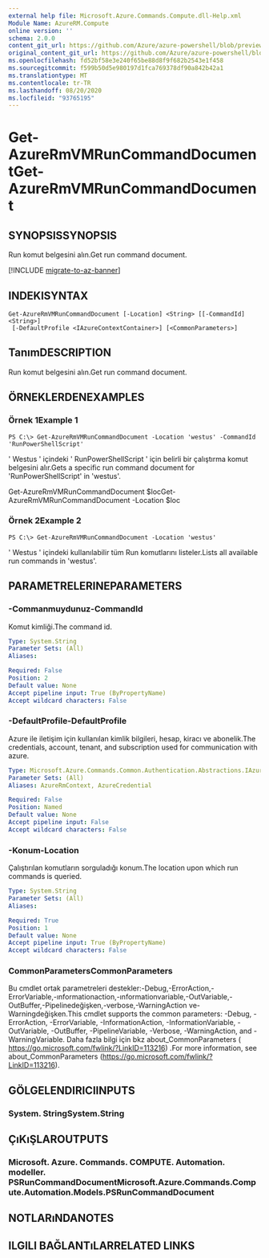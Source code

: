 ```yaml
---
external help file: Microsoft.Azure.Commands.Compute.dll-Help.xml
Module Name: AzureRM.Compute
online version: ''
schema: 2.0.0
content_git_url: https://github.com/Azure/azure-powershell/blob/preview/src/ResourceManager/Compute/Commands.Compute/help/Get-AzureRmVMRunCommandDocument.md
original_content_git_url: https://github.com/Azure/azure-powershell/blob/preview/src/ResourceManager/Compute/Commands.Compute/help/Get-AzureRmVMRunCommandDocument.md
ms.openlocfilehash: fd52bf58e3e240f65be88d8f9f682b2543e1f458
ms.sourcegitcommit: f599b50d5e980197d1fca769378df90a842b42a1
ms.translationtype: MT
ms.contentlocale: tr-TR
ms.lasthandoff: 08/20/2020
ms.locfileid: "93765195"
---
```

# <span data-ttu-id="6b3b3-101">Get-AzureRmVMRunCommandDocument</span><span class="sxs-lookup"><span data-stu-id="6b3b3-101">Get-AzureRmVMRunCommandDocument</span></span>

## <span data-ttu-id="6b3b3-102">SYNOPSIS</span><span class="sxs-lookup"><span data-stu-id="6b3b3-102">SYNOPSIS</span></span>
<span data-ttu-id="6b3b3-103">Run komut belgesini alın.</span><span class="sxs-lookup"><span data-stu-id="6b3b3-103">Get run command document.</span></span>

[!INCLUDE [migrate-to-az-banner](../../includes/migrate-to-az-banner.md)]

## <span data-ttu-id="6b3b3-104">INDEKI</span><span class="sxs-lookup"><span data-stu-id="6b3b3-104">SYNTAX</span></span>

```
Get-AzureRmVMRunCommandDocument [-Location] <String> [[-CommandId] <String>]
 [-DefaultProfile <IAzureContextContainer>] [<CommonParameters>]
```

## <span data-ttu-id="6b3b3-105">Tanım</span><span class="sxs-lookup"><span data-stu-id="6b3b3-105">DESCRIPTION</span></span>
<span data-ttu-id="6b3b3-106">Run komut belgesini alın.</span><span class="sxs-lookup"><span data-stu-id="6b3b3-106">Get run command document.</span></span>

## <span data-ttu-id="6b3b3-107">ÖRNEKLERDEN</span><span class="sxs-lookup"><span data-stu-id="6b3b3-107">EXAMPLES</span></span>

### <span data-ttu-id="6b3b3-108">Örnek 1</span><span class="sxs-lookup"><span data-stu-id="6b3b3-108">Example 1</span></span>
```
PS C:\> Get-AzureRmVMRunCommandDocument -Location 'westus' -CommandId 'RunPowerShellScript'
```

<span data-ttu-id="6b3b3-109">' Westus ' içindeki ' RunPowerShellScript ' için belirli bir çalıştırma komut belgesini alır.</span><span class="sxs-lookup"><span data-stu-id="6b3b3-109">Gets a specific run command document for 'RunPowerShellScript' in 'westus'.</span></span>


<span data-ttu-id="6b3b3-110">Get-AzureRmVMRunCommandDocument $loc</span><span class="sxs-lookup"><span data-stu-id="6b3b3-110">Get-AzureRmVMRunCommandDocument -Location $loc</span></span>

### <span data-ttu-id="6b3b3-111">Örnek 2</span><span class="sxs-lookup"><span data-stu-id="6b3b3-111">Example 2</span></span>
```
PS C:\> Get-AzureRmVMRunCommandDocument -Location 'westus'
```

<span data-ttu-id="6b3b3-112">' Westus ' içindeki kullanılabilir tüm Run komutlarını listeler.</span><span class="sxs-lookup"><span data-stu-id="6b3b3-112">Lists all available run commands in 'westus'.</span></span>

## <span data-ttu-id="6b3b3-113">PARAMETRELERINE</span><span class="sxs-lookup"><span data-stu-id="6b3b3-113">PARAMETERS</span></span>

### <span data-ttu-id="6b3b3-114">-Commanmuydunuz</span><span class="sxs-lookup"><span data-stu-id="6b3b3-114">-CommandId</span></span>
<span data-ttu-id="6b3b3-115">Komut kimliği.</span><span class="sxs-lookup"><span data-stu-id="6b3b3-115">The command id.</span></span>

```yaml
Type: System.String
Parameter Sets: (All)
Aliases: 

Required: False
Position: 2
Default value: None
Accept pipeline input: True (ByPropertyName)
Accept wildcard characters: False
```

### <span data-ttu-id="6b3b3-116">-DefaultProfile</span><span class="sxs-lookup"><span data-stu-id="6b3b3-116">-DefaultProfile</span></span>
<span data-ttu-id="6b3b3-117">Azure ile iletişim için kullanılan kimlik bilgileri, hesap, kiracı ve abonelik.</span><span class="sxs-lookup"><span data-stu-id="6b3b3-117">The credentials, account, tenant, and subscription used for communication with azure.</span></span>

```yaml
Type: Microsoft.Azure.Commands.Common.Authentication.Abstractions.IAzureContextContainer
Parameter Sets: (All)
Aliases: AzureRmContext, AzureCredential

Required: False
Position: Named
Default value: None
Accept pipeline input: False
Accept wildcard characters: False
```

### <span data-ttu-id="6b3b3-118">-Konum</span><span class="sxs-lookup"><span data-stu-id="6b3b3-118">-Location</span></span>
<span data-ttu-id="6b3b3-119">Çalıştırılan komutların sorguladığı konum.</span><span class="sxs-lookup"><span data-stu-id="6b3b3-119">The location upon which run commands is queried.</span></span>

```yaml
Type: System.String
Parameter Sets: (All)
Aliases: 

Required: True
Position: 1
Default value: None
Accept pipeline input: True (ByPropertyName)
Accept wildcard characters: False
```

### <span data-ttu-id="6b3b3-120">CommonParameters</span><span class="sxs-lookup"><span data-stu-id="6b3b3-120">CommonParameters</span></span>
<span data-ttu-id="6b3b3-121">Bu cmdlet ortak parametreleri destekler:-Debug,-ErrorAction,-ErrorVariable,-ınformationaction,-ınformationvariable,-OutVariable,-OutBuffer,-Pipelinedeğişken,-verbose,-WarningAction ve-Warningdeğişken.</span><span class="sxs-lookup"><span data-stu-id="6b3b3-121">This cmdlet supports the common parameters: -Debug, -ErrorAction, -ErrorVariable, -InformationAction, -InformationVariable, -OutVariable, -OutBuffer, -PipelineVariable, -Verbose, -WarningAction, and -WarningVariable.</span></span> <span data-ttu-id="6b3b3-122">Daha fazla bilgi için bkz about_CommonParameters ( https://go.microsoft.com/fwlink/?LinkID=113216) .</span><span class="sxs-lookup"><span data-stu-id="6b3b3-122">For more information, see about_CommonParameters (https://go.microsoft.com/fwlink/?LinkID=113216).</span></span>

## <span data-ttu-id="6b3b3-123">GÖLGELENDIRICI</span><span class="sxs-lookup"><span data-stu-id="6b3b3-123">INPUTS</span></span>

### <span data-ttu-id="6b3b3-124">System. String</span><span class="sxs-lookup"><span data-stu-id="6b3b3-124">System.String</span></span>

## <span data-ttu-id="6b3b3-125">ÇıKıŞLAR</span><span class="sxs-lookup"><span data-stu-id="6b3b3-125">OUTPUTS</span></span>

### <span data-ttu-id="6b3b3-126">Microsoft. Azure. Commands. COMPUTE. Automation. modeller. PSRunCommandDocument</span><span class="sxs-lookup"><span data-stu-id="6b3b3-126">Microsoft.Azure.Commands.Compute.Automation.Models.PSRunCommandDocument</span></span>

## <span data-ttu-id="6b3b3-127">NOTLARıNDA</span><span class="sxs-lookup"><span data-stu-id="6b3b3-127">NOTES</span></span>

## <span data-ttu-id="6b3b3-128">ILGILI BAĞLANTıLAR</span><span class="sxs-lookup"><span data-stu-id="6b3b3-128">RELATED LINKS</span></span>

